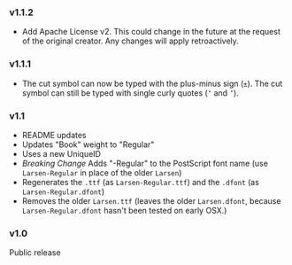 ### v1.1.2

- Add Apache License v2. This could change in the future at the request of the original creator. Any changes will apply retroactively.

### v1.1.1

- The cut symbol can now be typed with the plus-minus sign (`±`). The cut symbol can still be typed with single curly quotes (`‘` and `’`).

### v1.1

- README updates
- Updates "Book" weight to "Regular"
- Uses a new UniqueID
- _Breaking Change_ Adds "-Regular" to the PostScript font name (use `Larsen-Regular` in place of the older `Larsen`)
- Regenerates the `.ttf` (as `Larsen-Regular.ttf`) and the `.dfont` (as `Larsen-Regular.dfont`)
- Removes the older `Larsen.ttf` (leaves the older `Larsen.dfont`, because `Larsen-Regular.dfont` hasn't been tested on early OSX.)

### v1.0

Public release

